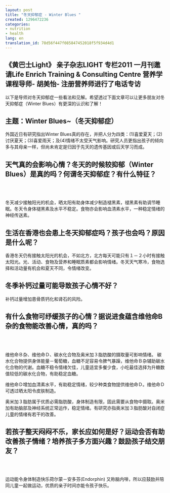 ```yaml
---
layout: post
title: "冬天抑郁症 - Winter Blues "
created: 1296472236
categories:
- nutrition
- health
lang: en
translation_id: 78d56f447f085847452018f5f934d4d1
---
```

<!--break-->
<h2>《黄巴士Light》 亲子杂志LIGHT 专栏2011 一月刊邀请Life Enrich Training & Consulting Centre 营养学课程导师- 胡美怡- 注册营养师进行了电话专访</h2>

<p>以下是导师对冬天抑郁症一些看法和见解。希望透过下面文章可以让更多朋友对冬天抑郁症（Winter Blues）有更深的认识和了解！ </p>

<h2>主题：Winter Blues~（冬天抑郁症）</h2>

<p>外国近日有研究指出Winter Blues真的存在，并把人分为四类：(1)喜爱夏天；(2)讨厌夏天；(3)喜爱雨天；及(4)情绪不太受天气影响。研究人员更指出孩子的倾向多与其母亲一样，但尚未肯定是归因于先天的遗传基因或后天学习而成。 </p>


<h2 class='icon_favorite'>天气真的会影响心情？冬天的时候较抑郁（Winter Blues）是真的吗？何谓冬天抑郁症？有什么特征？ </h2><br/><br/>


<p>冬天减少接触阳光的机会，晒太阳有助身体减少制造褪黑素，褪黑素有助调节睡眠。冬天令身体褪黑素及水平不稳定。食物亦会影响血清素水平，一种稳定情绪的神经传送素。 </p>


<h2 class='icon_favorite'>生活在香港也会患上冬天抑郁症吗？孩子也会吗？原因是什么呢？ </h2>


<p>香港冬天仍有接触太阳光的机会，不如北方，北方每天可能只有１－２小时有接触太阳光。光、活动、食物及营养和睡眠质素都会影响情绪。冬天天气寒冷，食物选择和活动量有机会和夏天不同，令情绪改变。 </p>

<h2 class='icon_favorite'>冬季补钙过量可能导致孩子心情不好？ </h2>


<p>补钙过量增加患骨质钙化和肾石的风险。 </p>


<h2 class='icon_favorite'>有什么食物可纾缓孩子的心情？据说进食蕴含维他命B杂的食物能改善心情，真的吗？ </h2><br/><br/>
<p>
维他命Ｂ杂、维他命Ｄ、碳水化合物及奥米加３脂肪酸的摄取量可影响情绪。
碳水化合物提供身体能量－葡萄糖，血糖不足容易令脾气暴躁，维他命Ｂ杂辅助碳水化合物的代谢。血糖不稳令情绪欠佳，儿童适宜多餐少食，小吃最佳选择为升糖数值较低的碳水化合物，有助稳定血糖。 </p>

<p>
维他命Ｄ增加血清素水平，有助稳定情绪，较少种类食物提供维他命Ｄ。维他命Ｄ可透过晒太阳令皮肤制造。 </p>

<p>
奥米加３脂肪属于优质必需脂肪酸，身体制造有限，固此需要从食物中摄取。奥米加有助脑部及神经系统正常运作，稳定情绪。有研究亦指奥米加３脂肪酸对自闭症儿童的情绪有若干的改善。 </p>


<h2 class='icon_favorite'>若孩子整天闷闷不乐，家长应如何是好？运动会否有助改善孩子情绪？培养孩子多方面兴趣？鼓励孩子结交朋友？ </h2><br/><br/>

<p>
运动能令身体制造快乐荷尔蒙－安多芬(Endorphin) 又称脑内啡，所以应鼓励并陪同儿童一起做运动，优质的亲子时间亦能令孩子快乐。 </p>
